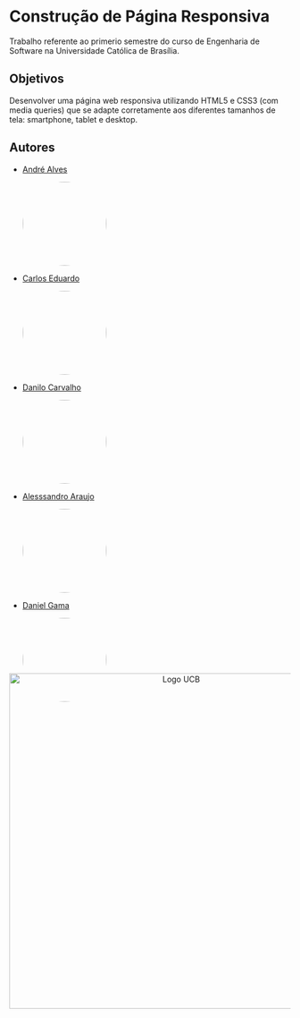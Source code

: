 
# Construção de Página Responsiva

Trabalho referente ao primerio semestre do curso de Engenharia de Software na Universidade Católica de Brasília.


## Objetivos
Desenvolver uma página web responsiva utilizando HTML5 e CSS3 (com media queries) que se adapte corretamente aos diferentes tamanhos de tela: smartphone, tablet e desktop.

## Autores
- [André Alves](https://github.com/a-alvezx)

    <img src="https://avatars.githubusercontent.com/u/204260728?v=4" width="150px" style="border-radius: 100px;">
- [Carlos Eduardo](https://github.com/Soarezzsemj)

    <img src="https://avatars.githubusercontent.com/u/73316202?v=4" width="150px" style="border-radius: 100px;">
- [Danilo Carvalho](https://github.com/danilo-c)

    <img src="https://avatars.githubusercontent.com/u/100662238?v=4" width="150px" style="border-radius: 100px;">
- [Alesssandro Araujo](https://github.com/AlessandroAraujo273)

    <img src="https://avatars.githubusercontent.com/u/205434038?v=4" width="150px" style="border-radius: 100px;">
- [Daniel Gama](https://github.com/od4nn)

    <img src="https://avatars.githubusercontent.com/u/170735008?v=4" width="150px" style="border-radius: 100px;">
##
<img src="https://static.wixstatic.com/media/bf845a_0f1dab369d154de08d3cacb7975432bd~mv2.png/v1/fill/w_1280,h_820,al_c/logo%20ucb.png" width="600px" style="margin-top:-80px;text-align:center;" alt="Logo UCB">
